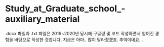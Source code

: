 # Study_at_Graduate_school_-auxiliary_material

.docx 파일과 .txt 파일은 2019~2020년 당시에 구글링 및 코드 작성하면서 얻어진 경험을 바탕으로 작성한 것입니다.
지금은 아마.. 많이 달라졌겠죠. 추억이네요...
